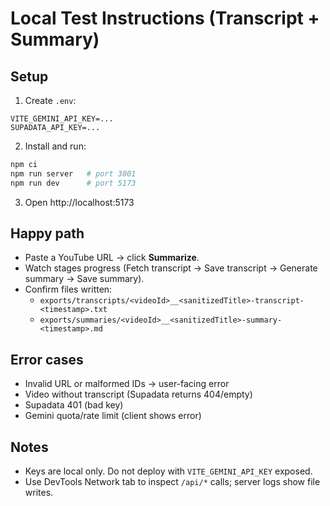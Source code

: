 # Local Test Instructions (Transcript + Summary)

## Setup
1) Create `.env`:
```
VITE_GEMINI_API_KEY=...
SUPADATA_API_KEY=...
```

2) Install and run:
```bash
npm ci
npm run server   # port 3001
npm run dev      # port 5173
```

3) Open http://localhost:5173

## Happy path
- Paste a YouTube URL → click **Summarize**.
- Watch stages progress (Fetch transcript → Save transcript → Generate summary → Save summary).
- Confirm files written:
  - `exports/transcripts/<videoId>__<sanitizedTitle>-transcript-<timestamp>.txt`
  - `exports/summaries/<videoId>__<sanitizedTitle>-summary-<timestamp>.md`

## Error cases
- Invalid URL or malformed IDs → user-facing error
- Video without transcript (Supadata returns 404/empty)
- Supadata 401 (bad key)
- Gemini quota/rate limit (client shows error)

## Notes
- Keys are local only. Do not deploy with `VITE_GEMINI_API_KEY` exposed.
- Use DevTools Network tab to inspect `/api/*` calls; server logs show file writes.
